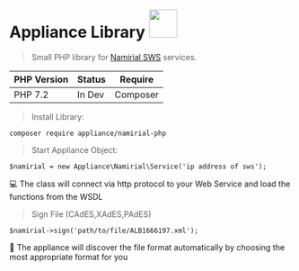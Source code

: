 # Appliance Library <img src="https://www.namirial.com/wp-content/uploads/logo-namirial-information-tecnology.png" width="50">
> Small PHP library for [Namirial SWS](https://www.firmacerta.it/index.php) services.

PHP Version  | Status  | Require
------------ | ------  | -------
PHP 7.2      | In Dev | Composer

> Install Library:

`composer require appliance/namirial-php`


> Start Appliance Object:

```
$namirial = new Appliance\Namirial\Service('ip address of sws');
```
💻 The class will connect via http protocol to your Web Service and load the functions from the WSDL
> Sign File (CAdES,XAdES,PAdES)

```
$namirial->sign('path/to/file/ALB1666197.xml'); 
```
🚀 The appliance will discover the file format automatically by choosing the most appropriate format for you 
